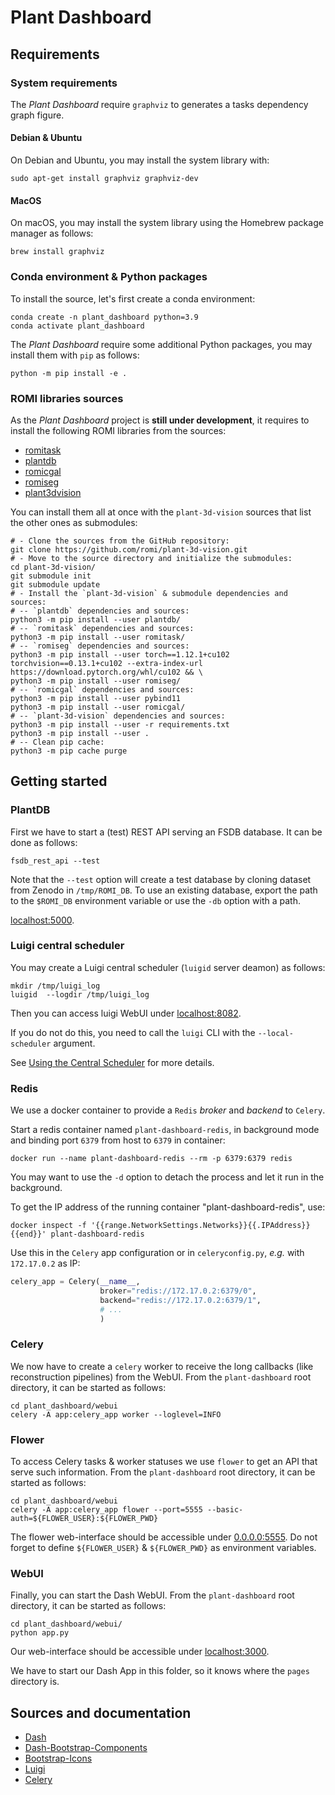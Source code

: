 # Plant Dashboard


## Requirements

### System requirements
The _Plant Dashboard_ require `graphviz` to generates a tasks dependency graph figure.

#### Debian & Ubuntu
On Debian and Ubuntu, you may install the system library with:
```shell
sudo apt-get install graphviz graphviz-dev
```

#### MacOS
On macOS, you may install the system library using the Homebrew package manager as follows:
```shell
brew install graphviz
```

### Conda environment & Python packages
To install the source, let's first create a conda environment:
```shell
conda create -n plant_dashboard python=3.9
conda activate plant_dashboard
```

The _Plant Dashboard_ require some additional Python packages, you may install them with `pip` as follows:
```shell
python -m pip install -e .
```

### ROMI libraries sources
As the _Plant Dashboard_ project is **still under development**, it requires to install the following ROMI libraries from the sources:
 - [romitask](https://github.com/romi/romitask)
 - [plantdb](https://github.com/romi/plantdb)
 - [romicgal](https://github.com/romi/romicgal)
 - [romiseg](https://github.com/romi/romiseg)
 - [plant3dvision](https://github.com/romi/plant3dvisionv)

You can install them all at once with the `plant-3d-vision` sources that list the other ones as submodules:
```shell
# - Clone the sources from the GitHub repository:
git clone https://github.com/romi/plant-3d-vision.git
# - Move to the source directory and initialize the submodules:
cd plant-3d-vision/
git submodule init
git submodule update
# - Install the `plant-3d-vision` & submodule dependencies and sources:
# -- `plantdb` dependencies and sources:
python3 -m pip install --user plantdb/
# -- `romitask` dependencies and sources:
python3 -m pip install --user romitask/
# -- `romiseg` dependencies and sources:
python3 -m pip install --user torch==1.12.1+cu102 torchvision==0.13.1+cu102 --extra-index-url https://download.pytorch.org/whl/cu102 && \
python3 -m pip install --user romiseg/
# -- `romicgal` dependencies and sources:
python3 -m pip install --user pybind11
python3 -m pip install --user romicgal/
# -- `plant-3d-vision` dependencies and sources:
python3 -m pip install --user -r requirements.txt
python3 -m pip install --user .
# -- Clean pip cache:
python3 -m pip cache purge
```


## Getting started

### PlantDB
First we have to start a (test) REST API serving an FSDB database.
It can be done as follows:
```shell
fsdb_rest_api --test
```
Note that the `--test` option will create a test database by cloning dataset from Zenodo in `/tmp/ROMI_DB`.
To use an existing database, export the path to the `$ROMI_DB` environment variable or use the `-db` option with a path.

[localhost:5000](http://localhost:5000).

### Luigi central scheduler
You may create a Luigi central scheduler (`luigid` server deamon) as follows: 
```shell
mkdir /tmp/luigi_log
luigid  --logdir /tmp/luigi_log
```
Then you can access luigi WebUI under [localhost:8082](http://localhost:8082).

If you do not do this, you need to call the `luigi` CLI with the `--local-scheduler` argument.

See [Using the Central Scheduler](https://luigi.readthedocs.io/en/stable/central_scheduler.html) for more details. 

### Redis
We use a docker container to provide a `Redis` _broker_ and _backend_ to `Celery`.

Start a redis container named `plant-dashboard-redis`, in background mode and binding port `6379` from host to `6379` in container:
```shell
docker run --name plant-dashboard-redis --rm -p 6379:6379 redis
```
You may want to use the `-d` option to detach the process and let it run in the background.

To get the IP address of the running container "plant-dashboard-redis", use:
```shell
docker inspect -f '{{range.NetworkSettings.Networks}}{{.IPAddress}}{{end}}' plant-dashboard-redis
```

Use this in the `Celery` app configuration or in `celeryconfig.py`, _e.g._ with `172.17.0.2` as IP:
```python
celery_app = Celery(__name__,
                    broker="redis://172.17.0.2:6379/0",
                    backend="redis://172.17.0.2:6379/1",
                    # ...
                    )
```

### Celery
We now have to create a `celery` worker to receive the long callbacks (like reconstruction pipelines) from the WebUI.
From the `plant-dashboard` root directory, it can be started as follows:
```shell
cd plant_dashboard/webui
celery -A app:celery_app worker --loglevel=INFO
```

### Flower
To access Celery tasks & worker statuses we use `flower` to get an API that serve such information.
From the `plant-dashboard` root directory, it can be started as follows:
```shell
cd plant_dashboard/webui
celery -A app:celery_app flower --port=5555 --basic-auth=${FLOWER_USER}:${FLOWER_PWD}
```
The flower web-interface should be accessible under [0.0.0.0:5555](http://0.0.0.0:5555).
Do not forget to define `${FLOWER_USER}` & `${FLOWER_PWD}` as environment variables.

### WebUI
Finally, you can start the Dash WebUI.
From the `plant-dashboard` root directory, it can be started as follows:
```shell
cd plant_dashboard/webui/
python app.py
```
Our web-interface should be accessible under [localhost:3000](http://localhost:3000).

We have to start our Dash App in this folder, so it knows where the `pages` directory is.

## Sources and documentation

- [Dash](https://dash.plotly.com/)
- [Dash-Bootstrap-Components](https://dash-bootstrap-components.opensource.faculty.ai/docs/components/)
- [Bootstrap-Icons](https://icons.getbootstrap.com/)
- [Luigi](https://luigi.readthedocs.io/en/stable/index.html)
- [Celery](https://docs.celeryq.dev/en/stable/index.html)
